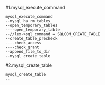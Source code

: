 #1.mysql_execute_command

```
mysql_execute_command
--mysql_ha_rm_tables
--open_temporary_tables
----open_temporary_table 
--//lex->sql_command = SQLCOM_CREATE_TABLE
--create_table_precheck
----check_access
----check_grant
--append_file_to_dir
--mysql_create_table
```

#2.mysql_create_table

```cpp
mysql_create_table
--

```